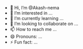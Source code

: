 - 👋 Hi, I’m @Akash-nema
- 👀 I’m interested in ...
- 🌱 I’m currently learning ...
- 💞️ I’m looking to collaborate on ...
- 📫 How to reach me ...
- 😄 Pronouns: ...
- ⚡ Fun fact: ...

<!---
Akash-nema/Akash-nema is a ✨ special ✨ repository because its `README.md` (this file) appears on your GitHub profile.
You can click the Preview link to take a look at your changes.
--->
